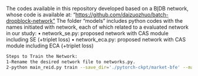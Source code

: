 The codes available in this repository developed based on a BإDB network, whose code is available at: “https://github.com/daizuozhuo/batch-dropblock-network”
The folder “models”  includes python codes with the names initiated with network, each of which related to a evaluated network in our study:
•	network_se.py: proposed network with CAS module including SE (+triplet loss)
•	network_eca.py: proposed network with CAS module including ECA (+triplet loss)

```bash 
Steps to Train the Network:
1-Rename the desired network file to networks.py.
2-python main_reid.py train --save_dir='./pytorch-ckpt/market-bfe' --max_epoch=420 --eval_step=30 --dataset=market1501 --test_batch=64 --train_batch=64 --optim=adam --adjust_lr


